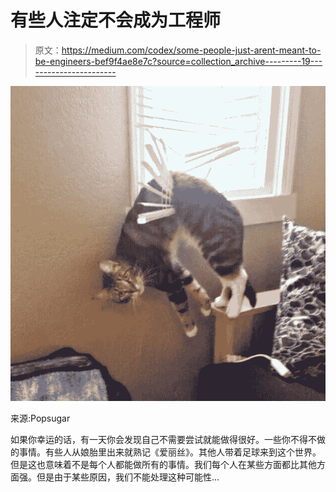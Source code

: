 # 有些人注定不会成为工程师

> 原文：<https://medium.com/codex/some-people-just-arent-meant-to-be-engineers-bef9f4ae8e7c?source=collection_archive---------19----------------------->

![](img/85def694cfa4e99f88a3f1834c145adc.png)

来源:Popsugar

如果你幸运的话，有一天你会发现自己不需要尝试就能做得很好。一些你不得不做的事情。有些人从娘胎里出来就熟记《爱丽丝》。其他人带着足球来到这个世界。但是这也意味着不是每个人都能做所有的事情。我们每个人在某些方面都比其他方面强。但是由于某些原因，我们不能处理这种可能性…
